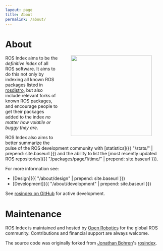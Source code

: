 ```yaml
---
layout: page
title: About
permalink: /about/
---
```


# About

<img style="margin-left: 40px; margin-right:40px; margin-bottom: 15px;" align="right" src="{{ '/assets/rosindex_logo.png' | prepend: site.baseurl }}" width="256">

ROS Index aims to be the *definitive index* of all ROS software. It aims to do this
not only by indexing all known ROS packages listed in
[rosdistro](http://github.com/ros/rosdistro), but also include relevant forks
of known ROS packages, and encourage people to get their packages added to the
index *no matter how volatile or buggy they are*.

ROS Index also aims to better summarize the pulse of the ROS development
community with [statistics]({{ "/stats/" | prepend: site.baseurl }}) and the ability to list the [most recently
updated ROS repositories]({{ "/packages/page/1/time/" | prepend: site.baseurl }}).

For more information see:

* [Design]({{ "/about/design" | prepend: site.baseurl }})
* [Development]({{ "/about/development" | prepend: site.baseurl }})

See [rosindex on GitHub](https://github.com/ros2/rosindex) for active development.

# Maintenance

ROS Index is maintained and hosted by [Open Robotics](https://www.openrobotics.org/)
for the global ROS community. Contributions and financial support are always welcome.

The source code was originally forked from
[Jonathan Bohren](http://jbohren.com/)'s [rosindex](https://github.com/rosindex/rosindex).

